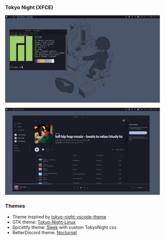### Tokyo Night (XFCE)
<p align="center">
    <img src="/Screenshot/desktop-xfce-tokyonight.png"/>
</p>
<p align="center">
    <img src="/Screenshot/desktop-spicetify.png"/>
</p>

### Themes
- Theme inspired by <a href="https://github.com/enkia/tokyo-night-vscode-theme">tokyo-night-vscode-theme</a>
- GTK theme: <a href="https://github.com/koiosdev/Tokyo-Night-Linux">Tokyo-Night-Linux</a>
- Spicetify theme: <a href="https://github.com/morpheusthewhite/spicetify-themes">Sleek</a> with custom TokyoNight css
- BetterDiscord theme: <a href="https://betterdiscord.app/theme/Nocturnal">Nocturnal</a>
